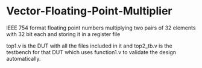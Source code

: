 # Vector-Floating-Point-Multiplier

IEEE 754 format floating point numbers 
multiplying two pairs of 32 elements with 32 bit each and storing it in a register file

top1.v is the DUT with all the files included in it and top2_tb.v is the testbench for that DUT which uses function1.v to validate the design automatically. 
